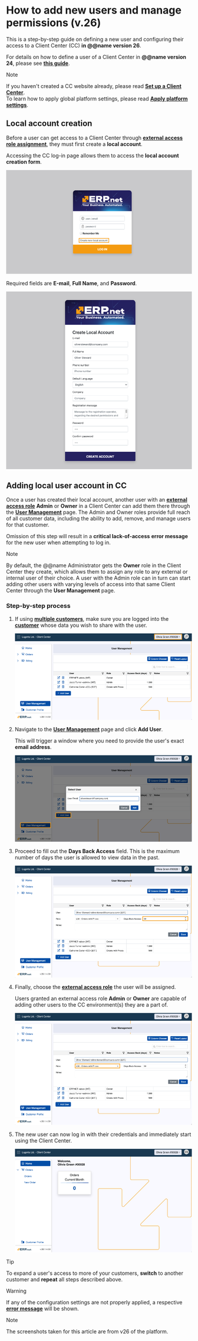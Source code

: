 # How to add new users and manage permissions (v.26)

This is a step-by-step guide on defining a new user and configuring their access to a Client Center (CC) **in @@name version 26**.

For details on how to define a user of a Client Center in **@@name version 24**, please see **[this guide](https://docs.erp.net/tech/modules/crm/clientcenter/how-to/setup-a-new-user-account-v24.html)**.

> [!NOTE]
> If you haven't created a CC website already, please read **[Set up a Client Center](define-a-new-cc.md)**. <br>
> To learn how to apply global platform settings, please read **[Apply platform settings](apply-platform-settings.md)**.

## Local account creation

Before a user can get access to a Client Center through **[external access role assignment](https://docs.erp.net/tech/modules/crm/clientcenter/index.html?q=client%20center#role-based-access)**, they must first create a **local account**. 

Accessing the CC log-in page allows them to access the **local account creation form**. 

![picture](pictures/create_local.png)

Required fields are **Е-mail**, **Full Name**, and **Password**.

![picture](pictures/local_user_account.png)

## Adding local user account in CC

Once a user has created their local account, another user with an **[external access role](https://docs.erp.net/tech/modules/crm/clientcenter/index.html?q=client%20center#role-based-access)** **Admin** or **Owner** in а Client Center can add them there through the **[User Management](https://docs.erp.net/tech/modules/crm/clientcenter/user-management/index.html#add-user)** page. The Admin and Owner roles provide full reach of all customer data, including the ability to add, remove, and manage users for that customer.  

Omission of this step will result in a **critical lack-of-access** **error message** for the new user when attempting to log in.

> [!NOTE]
> 
> By default, the @@name Administrator gets the **Owner** role in the Client Center they create, which allows them to assign any role to any external or internal user of their choice. A user with the Admin role can in turn can start adding other users with varying levels of access into that same Client Center through the **User Management** page.

### Step-by-step process

1. If using **[multiple customers](https://docs.erp.net/tech/modules/crm/clientcenter/index.html?q=client%20center#multi-customer-login)**, make sure you are logged into the **[customer](https://docs.erp.net/tech/modules/crm/sales/customers/index.html)** whose data you wish to share with the user.

   ![picture](pictures/customer_choose.png)
   
2. Navigate to the **[User Management](https://docs.erp.net/tech/modules/crm/clientcenter/user-management/index.html)** page and click **Add User**.

   This will trigger a window where you need to provide the user's exact **email address**.

   ![picture](pictures/add_user.png)
   
3. Proceed to fill out the **Days Back Access** field. This is the maximum number of days the user is allowed to view data in the past.

   ![picture](pictures/days_back_access.png)
   
4. Finally, choose the **[external access role](https://docs.erp.net/tech/modules/crm/clientcenter/index.html?q=client%20center#role-based-access)** the user will be assigned.

   Users granted an external access role **Admin** or **Owner** are capable of adding other users to the CC environment(s) they are a part of.

   ![picture](pictures/access_role_new_user.png)
  
5. The new user can now log in with their credentials and immediately start using the Client Center.

   ![picture](pictures/new_user_new_center.png)


> [!TIP]
>
> To expand a user's access to more of your customers, **switch** to another customer and **repeat** all steps described above.

> [!Warning]
> If any of the configuration settings are not properly applied, a respective **[error message](https://docs.erp.net/tech/modules/crm/clientcenter/reference.html#error-exception-codes)** will be shown. 

> [!NOTE]
> 
> The screenshots taken for this article are from v26 of the platform.
